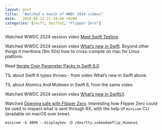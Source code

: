 ```yaml
---
layout: post
title:  "Watched a bunch of WWDC 2024 videos"
date:   2024-06-12 21:34:00 +0200
categories: [Swift, SwiftUI, "Flipper Zero"]
---
```

Watched WWDC 2024 session video [Meet Swift Testing](https://developer.apple.com/videos/play/wwdc2024/10179/).

Watched WWDC 2024 session video [What’s new in Swift](https://developer.apple.com/videos/play/wwdc2024/10136/). Boyond other things it mentions (9m 50s) how to cross-compile on mac for Linux platform.

Read [Iterate Over Parameter Packs in Swift 6.0](https://www.swift.org/blog/pack-iteration/).

TIL about Swift 6 types throws - from video What’s new in Swift above.

TIL about Atomics And Mutexes in Swift 6, from the same video.

Watched  WWDC 2024 session video [What’s new in SwiftUI](https://developer.apple.com/videos/play/wwdc2024/10144/).

Watched [Opening safe with Flipper Zero](https://www.youtube.com/watch?v=trpOoM6ugnk). Interesting how Flipper Zero could be used to inspect what is sent through RX, with the help of `minicom` CLI (available on macOS over brew):

```
minicom -b 4800 --displayhex -D /dev/tty.usbmodemflip_Himano1
```
